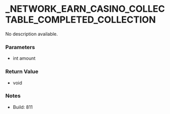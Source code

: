 # _NETWORK_EARN_CASINO_COLLECTABLE_COMPLETED_COLLECTION

No description available.

### Parameters
* int amount

### Return Value
* void

### Notes
* Build: 811

